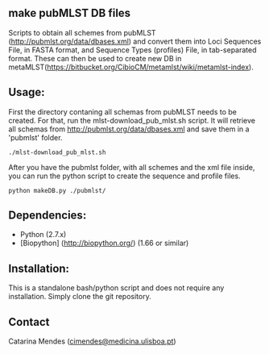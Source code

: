 ## make pubMLST DB files ##

Scripts to obtain all schemes from pubMLST (http://pubmlst.org/data/dbases.xml) and convert them into Loci Sequences File, in FASTA format, and Sequence Types (profiles) File, in  tab-separated format. These can then be used to create new DB in metaMLST(https://bitbucket.org/CibioCM/metamlst/wiki/metamlst-index). 

## Usage:

First the directory contaning all schemas from pubMLST needs to be created. For that, run the mlst-download_pub_mlst.sh script. It will retrieve all schemas from http://pubmlst.org/data/dbases.xml and save them in a 'pubmlst' folder. 

	./mlst-download_pub_mlst.sh

After you have the pubmlst folder, with all schemes and the xml file inside, you can run the python script to create the sequence and profile files. 

	python makeDB.py ./pubmlst/

## Dependencies:

- Python (2.7.x)
- [Biopython] (http://biopython.org/) (1.66 or similar)

## Installation:

This is a standalone bash/python script and does not require any installation. Simply clone the git repository.

	

## Contact
Catarina Mendes (cimendes@medicina.ulisboa.pt)